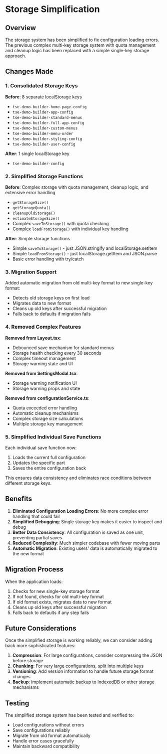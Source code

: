 # Storage Simplification

## Overview

The storage system has been simplified to fix configuration loading errors. The previous complex multi-key storage system with quota management and cleanup logic has been replaced with a simple single-key storage approach.

## Changes Made

### 1. Consolidated Storage Keys

**Before**: 8 separate localStorage keys
- `tse-demo-builder-home-page-config`
- `tse-demo-builder-app-config`
- `tse-demo-builder-standard-menus`
- `tse-demo-builder-full-app-config`
- `tse-demo-builder-custom-menus`
- `tse-demo-builder-menu-order`
- `tse-demo-builder-styling-config`
- `tse-demo-builder-user-config`

**After**: 1 single localStorage key
- `tse-demo-builder-config`

### 2. Simplified Storage Functions

**Before**: Complex storage with quota management, cleanup logic, and extensive error handling
- `getStorageSize()`
- `getStorageQuota()`
- `cleanupOldStorage()`
- `estimateStorageSize()`
- Complex `saveToStorage()` with quota checking
- Complex `loadFromStorage()` with individual key handling

**After**: Simple storage functions
- Simple `saveToStorage()` - just JSON.stringify and localStorage.setItem
- Simple `loadFromStorage()` - just localStorage.getItem and JSON.parse
- Basic error handling with try/catch

### 3. Migration Support

Added automatic migration from old multi-key format to new single-key format:
- Detects old storage keys on first load
- Migrates data to new format
- Cleans up old keys after successful migration
- Falls back to defaults if migration fails

### 4. Removed Complex Features

**Removed from Layout.tsx**:
- Debounced save mechanism for standard menus
- Storage health checking every 30 seconds
- Complex timeout management
- Storage warning state and UI

**Removed from SettingsModal.tsx**:
- Storage warning notification UI
- Storage warning props and state

**Removed from configurationService.ts**:
- Quota exceeded error handling
- Automatic cleanup mechanisms
- Complex storage size calculations
- Multiple storage key management

### 5. Simplified Individual Save Functions

Each individual save function now:
1. Loads the current full configuration
2. Updates the specific part
3. Saves the entire configuration back

This ensures data consistency and eliminates race conditions between different storage keys.

## Benefits

1. **Eliminated Configuration Loading Errors**: No more complex error handling that could fail
2. **Simplified Debugging**: Single storage key makes it easier to inspect and debug
3. **Better Data Consistency**: All configuration is saved as one unit, preventing partial saves
4. **Reduced Complexity**: Much simpler codebase with fewer moving parts
5. **Automatic Migration**: Existing users' data is automatically migrated to the new format

## Migration Process

When the application loads:
1. Checks for new single-key storage format
2. If not found, checks for old multi-key format
3. If old format exists, migrates data to new format
4. Cleans up old keys after successful migration
5. Falls back to defaults if any step fails

## Future Considerations

Once the simplified storage is working reliably, we can consider adding back more sophisticated features:

1. **Compression**: For large configurations, consider compressing the JSON before storage
2. **Chunking**: For very large configurations, split into multiple keys
3. **Versioning**: Add version information to handle future storage format changes
4. **Backup**: Implement automatic backup to IndexedDB or other storage mechanisms

## Testing

The simplified storage system has been tested and verified to:
- Load configurations without errors
- Save configurations reliably
- Migrate from old format automatically
- Handle error cases gracefully
- Maintain backward compatibility
